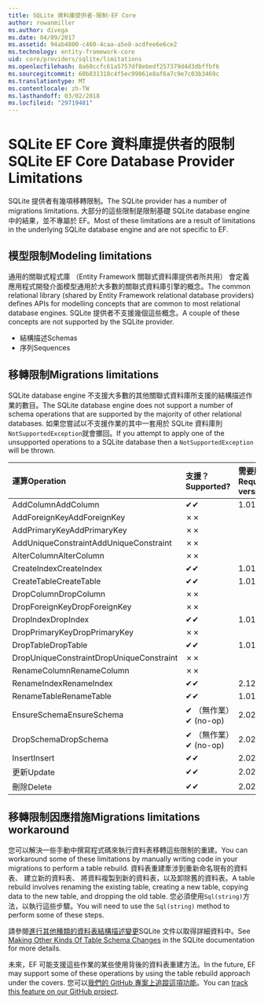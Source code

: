 ```yaml
---
title: SQLite 資料庫提供者-限制-EF Core
author: rowanmiller
ms.author: divega
ms.date: 04/09/2017
ms.assetid: 94ab4800-c460-4caa-a5e8-acdfee6e6ce2
ms.technology: entity-framework-core
uid: core/providers/sqlite/limitations
ms.openlocfilehash: 8a60ccfc61a5757df8ebedf257379d4d3dbffbf6
ms.sourcegitcommit: 60b831318c4f5ec99061e8af6a7c9e7c03b3469c
ms.translationtype: MT
ms.contentlocale: zh-TW
ms.lasthandoff: 03/02/2018
ms.locfileid: "29719481"
---
```

# <a name="sqlite-ef-core-database-provider-limitations"></a><span data-ttu-id="56699-102">SQLite EF Core 資料庫提供者的限制</span><span class="sxs-lookup"><span data-stu-id="56699-102">SQLite EF Core Database Provider Limitations</span></span>

<span data-ttu-id="56699-103">SQLite 提供者有幾項移轉限制。</span><span class="sxs-lookup"><span data-stu-id="56699-103">The SQLite provider has a number of migrations limitations.</span></span> <span data-ttu-id="56699-104">大部分的這些限制是限制基礎 SQLite database engine 中的結果，並不專屬於 EF。</span><span class="sxs-lookup"><span data-stu-id="56699-104">Most of these limitations are a result of limitations in the underlying SQLite database engine and are not specific to EF.</span></span>

## <a name="modeling-limitations"></a><span data-ttu-id="56699-105">模型限制</span><span class="sxs-lookup"><span data-stu-id="56699-105">Modeling limitations</span></span>

<span data-ttu-id="56699-106">通用的關聯式程式庫 （Entity Framework 關聯式資料庫提供者所共用） 會定義應用程式開發介面模型通用於大多數的關聯式資料庫引擎的概念。</span><span class="sxs-lookup"><span data-stu-id="56699-106">The common relational library (shared by Entity Framework relational database providers) defines APIs for modelling concepts that are common to most relational database engines.</span></span> <span data-ttu-id="56699-107">SQLite 提供者不支援幾個這些概念。</span><span class="sxs-lookup"><span data-stu-id="56699-107">A couple of these concepts are not supported by the SQLite provider.</span></span>

* <span data-ttu-id="56699-108">結構描述</span><span class="sxs-lookup"><span data-stu-id="56699-108">Schemas</span></span>
* <span data-ttu-id="56699-109">序列</span><span class="sxs-lookup"><span data-stu-id="56699-109">Sequences</span></span>

## <a name="migrations-limitations"></a><span data-ttu-id="56699-110">移轉限制</span><span class="sxs-lookup"><span data-stu-id="56699-110">Migrations limitations</span></span>

<span data-ttu-id="56699-111">SQLite database engine 不支援大多數的其他關聯式資料庫所支援的結構描述作業的數目。</span><span class="sxs-lookup"><span data-stu-id="56699-111">The SQLite database engine does not support a number of schema operations that are supported by the majority of other relational databases.</span></span> <span data-ttu-id="56699-112">如果您嘗試以不支援作業的其中一套用於 SQLite 資料庫則`NotSupportedException`就會擲回。</span><span class="sxs-lookup"><span data-stu-id="56699-112">If you attempt to apply one of the unsupported operations to a SQLite database then a `NotSupportedException` will be thrown.</span></span>

| <span data-ttu-id="56699-113">運算</span><span class="sxs-lookup"><span data-stu-id="56699-113">Operation</span></span>            | <span data-ttu-id="56699-114">支援？</span><span class="sxs-lookup"><span data-stu-id="56699-114">Supported?</span></span> | <span data-ttu-id="56699-115">需要版本</span><span class="sxs-lookup"><span data-stu-id="56699-115">Requires version</span></span> |
|:---------------------|:-----------|:-----------------|
| <span data-ttu-id="56699-116">AddColumn</span><span class="sxs-lookup"><span data-stu-id="56699-116">AddColumn</span></span>            | <span data-ttu-id="56699-117">✔</span><span class="sxs-lookup"><span data-stu-id="56699-117">✔</span></span>          | <span data-ttu-id="56699-118">1.0</span><span class="sxs-lookup"><span data-stu-id="56699-118">1.0</span></span>              |
| <span data-ttu-id="56699-119">AddForeignKey</span><span class="sxs-lookup"><span data-stu-id="56699-119">AddForeignKey</span></span>        | <span data-ttu-id="56699-120">✗</span><span class="sxs-lookup"><span data-stu-id="56699-120">✗</span></span>          |                  |
| <span data-ttu-id="56699-121">AddPrimaryKey</span><span class="sxs-lookup"><span data-stu-id="56699-121">AddPrimaryKey</span></span>        | <span data-ttu-id="56699-122">✗</span><span class="sxs-lookup"><span data-stu-id="56699-122">✗</span></span>          |                  |
| <span data-ttu-id="56699-123">AddUniqueConstraint</span><span class="sxs-lookup"><span data-stu-id="56699-123">AddUniqueConstraint</span></span>  | <span data-ttu-id="56699-124">✗</span><span class="sxs-lookup"><span data-stu-id="56699-124">✗</span></span>          |                  |
| <span data-ttu-id="56699-125">AlterColumn</span><span class="sxs-lookup"><span data-stu-id="56699-125">AlterColumn</span></span>          | <span data-ttu-id="56699-126">✗</span><span class="sxs-lookup"><span data-stu-id="56699-126">✗</span></span>          |                  |
| <span data-ttu-id="56699-127">CreateIndex</span><span class="sxs-lookup"><span data-stu-id="56699-127">CreateIndex</span></span>          | <span data-ttu-id="56699-128">✔</span><span class="sxs-lookup"><span data-stu-id="56699-128">✔</span></span>          | <span data-ttu-id="56699-129">1.0</span><span class="sxs-lookup"><span data-stu-id="56699-129">1.0</span></span>              |
| <span data-ttu-id="56699-130">CreateTable</span><span class="sxs-lookup"><span data-stu-id="56699-130">CreateTable</span></span>          | <span data-ttu-id="56699-131">✔</span><span class="sxs-lookup"><span data-stu-id="56699-131">✔</span></span>          | <span data-ttu-id="56699-132">1.0</span><span class="sxs-lookup"><span data-stu-id="56699-132">1.0</span></span>              |
| <span data-ttu-id="56699-133">DropColumn</span><span class="sxs-lookup"><span data-stu-id="56699-133">DropColumn</span></span>           | <span data-ttu-id="56699-134">✗</span><span class="sxs-lookup"><span data-stu-id="56699-134">✗</span></span>          |                  |
| <span data-ttu-id="56699-135">DropForeignKey</span><span class="sxs-lookup"><span data-stu-id="56699-135">DropForeignKey</span></span>       | <span data-ttu-id="56699-136">✗</span><span class="sxs-lookup"><span data-stu-id="56699-136">✗</span></span>          |                  |
| <span data-ttu-id="56699-137">DropIndex</span><span class="sxs-lookup"><span data-stu-id="56699-137">DropIndex</span></span>            | <span data-ttu-id="56699-138">✔</span><span class="sxs-lookup"><span data-stu-id="56699-138">✔</span></span>          | <span data-ttu-id="56699-139">1.0</span><span class="sxs-lookup"><span data-stu-id="56699-139">1.0</span></span>              |
| <span data-ttu-id="56699-140">DropPrimaryKey</span><span class="sxs-lookup"><span data-stu-id="56699-140">DropPrimaryKey</span></span>       | <span data-ttu-id="56699-141">✗</span><span class="sxs-lookup"><span data-stu-id="56699-141">✗</span></span>          |                  |
| <span data-ttu-id="56699-142">DropTable</span><span class="sxs-lookup"><span data-stu-id="56699-142">DropTable</span></span>            | <span data-ttu-id="56699-143">✔</span><span class="sxs-lookup"><span data-stu-id="56699-143">✔</span></span>          | <span data-ttu-id="56699-144">1.0</span><span class="sxs-lookup"><span data-stu-id="56699-144">1.0</span></span>              |
| <span data-ttu-id="56699-145">DropUniqueConstraint</span><span class="sxs-lookup"><span data-stu-id="56699-145">DropUniqueConstraint</span></span> | <span data-ttu-id="56699-146">✗</span><span class="sxs-lookup"><span data-stu-id="56699-146">✗</span></span>          |                  |
| <span data-ttu-id="56699-147">RenameColumn</span><span class="sxs-lookup"><span data-stu-id="56699-147">RenameColumn</span></span>         | <span data-ttu-id="56699-148">✗</span><span class="sxs-lookup"><span data-stu-id="56699-148">✗</span></span>          |                  |
| <span data-ttu-id="56699-149">RenameIndex</span><span class="sxs-lookup"><span data-stu-id="56699-149">RenameIndex</span></span>          | <span data-ttu-id="56699-150">✔</span><span class="sxs-lookup"><span data-stu-id="56699-150">✔</span></span>          | <span data-ttu-id="56699-151">2.1</span><span class="sxs-lookup"><span data-stu-id="56699-151">2.1</span></span>              |
| <span data-ttu-id="56699-152">RenameTable</span><span class="sxs-lookup"><span data-stu-id="56699-152">RenameTable</span></span>          | <span data-ttu-id="56699-153">✔</span><span class="sxs-lookup"><span data-stu-id="56699-153">✔</span></span>          | <span data-ttu-id="56699-154">1.0</span><span class="sxs-lookup"><span data-stu-id="56699-154">1.0</span></span>              |
| <span data-ttu-id="56699-155">EnsureSchema</span><span class="sxs-lookup"><span data-stu-id="56699-155">EnsureSchema</span></span>         | <span data-ttu-id="56699-156">✔ （無作業）</span><span class="sxs-lookup"><span data-stu-id="56699-156">✔ (no-op)</span></span>  | <span data-ttu-id="56699-157">2.0</span><span class="sxs-lookup"><span data-stu-id="56699-157">2.0</span></span>              |
| <span data-ttu-id="56699-158">DropSchema</span><span class="sxs-lookup"><span data-stu-id="56699-158">DropSchema</span></span>           | <span data-ttu-id="56699-159">✔ （無作業）</span><span class="sxs-lookup"><span data-stu-id="56699-159">✔ (no-op)</span></span>  | <span data-ttu-id="56699-160">2.0</span><span class="sxs-lookup"><span data-stu-id="56699-160">2.0</span></span>              |
| <span data-ttu-id="56699-161">Insert</span><span class="sxs-lookup"><span data-stu-id="56699-161">Insert</span></span>               | <span data-ttu-id="56699-162">✔</span><span class="sxs-lookup"><span data-stu-id="56699-162">✔</span></span>          | <span data-ttu-id="56699-163">2.0</span><span class="sxs-lookup"><span data-stu-id="56699-163">2.0</span></span>              |
| <span data-ttu-id="56699-164">更新</span><span class="sxs-lookup"><span data-stu-id="56699-164">Update</span></span>               | <span data-ttu-id="56699-165">✔</span><span class="sxs-lookup"><span data-stu-id="56699-165">✔</span></span>          | <span data-ttu-id="56699-166">2.0</span><span class="sxs-lookup"><span data-stu-id="56699-166">2.0</span></span>              |
| <span data-ttu-id="56699-167">刪除</span><span class="sxs-lookup"><span data-stu-id="56699-167">Delete</span></span>               | <span data-ttu-id="56699-168">✔</span><span class="sxs-lookup"><span data-stu-id="56699-168">✔</span></span>          | <span data-ttu-id="56699-169">2.0</span><span class="sxs-lookup"><span data-stu-id="56699-169">2.0</span></span>              |

## <a name="migrations-limitations-workaround"></a><span data-ttu-id="56699-170">移轉限制因應措施</span><span class="sxs-lookup"><span data-stu-id="56699-170">Migrations limitations workaround</span></span>

<span data-ttu-id="56699-171">您可以解決一些手動中撰寫程式碼來執行資料表移轉這些限制的重建。</span><span class="sxs-lookup"><span data-stu-id="56699-171">You can workaround some of these limitations by manually writing code in your migrations to perform a table rebuild.</span></span> <span data-ttu-id="56699-172">資料表重建牽涉到重新命名現有的資料表、 建立新的資料表、 將資料複製到新的資料表，以及卸除舊的資料表。</span><span class="sxs-lookup"><span data-stu-id="56699-172">A table rebuild involves renaming the existing table, creating a new table, copying data to the new table, and dropping the old table.</span></span> <span data-ttu-id="56699-173">您必須使用`Sql(string)`方法，以執行這些步驟。</span><span class="sxs-lookup"><span data-stu-id="56699-173">You will need to use the `Sql(string)` method to perform some of these steps.</span></span>

<span data-ttu-id="56699-174">請參閱[進行其他種類的資料表結構描述變更](http://sqlite.org/lang_altertable.html#otheralter)SQLite 文件以取得詳細資料中。</span><span class="sxs-lookup"><span data-stu-id="56699-174">See [Making Other Kinds Of Table Schema Changes](http://sqlite.org/lang_altertable.html#otheralter) in the SQLite documentation for more details.</span></span>

<span data-ttu-id="56699-175">未來，EF 可能支援這些作業的某些使用背後的資料表重建方法。</span><span class="sxs-lookup"><span data-stu-id="56699-175">In the future, EF may support some of these operations by using the table rebuild approach under the covers.</span></span> <span data-ttu-id="56699-176">您可以[我們的 GitHub 專案上追蹤這項功能](https://github.com/aspnet/EntityFrameworkCore/issues/329)。</span><span class="sxs-lookup"><span data-stu-id="56699-176">You can [track this feature on our GitHub project](https://github.com/aspnet/EntityFrameworkCore/issues/329).</span></span>
